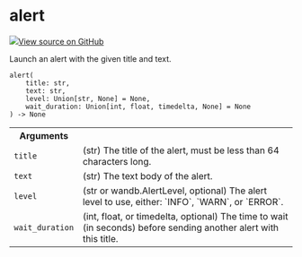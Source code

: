 # alert

<!-- Insert buttons and diff -->


[![](https://www.tensorflow.org/images/GitHub-Mark-32px.png)View source on GitHub](https://www.github.com/wandb/client/tree/master/wandb/sdk/wandb_run.py#L2237-L2273)




Launch an alert with the given title and text.

<pre><code>alert(
    title: str,
    text: str,
    level: Union[str, None] = None,
    wait_duration: Union[int, float, timedelta, None] = None
) -> None</code></pre>



<!-- Placeholder for "Used in" -->


<!-- Tabular view -->
<table>
<tr><th>Arguments</th></tr>

<tr>
<td>
<code>title</code>
</td>
<td>
(str) The title of the alert, must be less than 64 characters long.
</td>
</tr><tr>
<td>
<code>text</code>
</td>
<td>
(str) The text body of the alert.
</td>
</tr><tr>
<td>
<code>level</code>
</td>
<td>
(str or wandb.AlertLevel, optional) The alert level to use, either: `INFO`, `WARN`, or `ERROR`.
</td>
</tr><tr>
<td>
<code>wait_duration</code>
</td>
<td>
(int, float, or timedelta, optional) The time to wait (in seconds) before sending another
alert with this title.
</td>
</tr>
</table>

